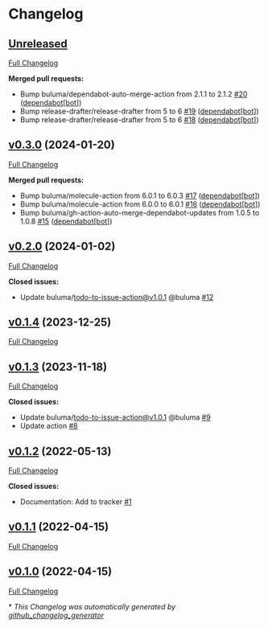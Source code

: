 # Changelog

## [Unreleased](https://github.com/buluma/ansible-role-mate/tree/HEAD)

[Full Changelog](https://github.com/buluma/ansible-role-mate/compare/v0.3.0...HEAD)

**Merged pull requests:**

- Bump buluma/dependabot-auto-merge-action from 2.1.1 to 2.1.2 [\#20](https://github.com/buluma/ansible-role-mate/pull/20) ([dependabot[bot]](https://github.com/apps/dependabot))
- Bump release-drafter/release-drafter from 5 to 6 [\#19](https://github.com/buluma/ansible-role-mate/pull/19) ([dependabot[bot]](https://github.com/apps/dependabot))
- Bump release-drafter/release-drafter from 5 to 6 [\#18](https://github.com/buluma/ansible-role-mate/pull/18) ([dependabot[bot]](https://github.com/apps/dependabot))

## [v0.3.0](https://github.com/buluma/ansible-role-mate/tree/v0.3.0) (2024-01-20)

[Full Changelog](https://github.com/buluma/ansible-role-mate/compare/v0.2.0...v0.3.0)

**Merged pull requests:**

- Bump buluma/molecule-action from 6.0.1 to 6.0.3 [\#17](https://github.com/buluma/ansible-role-mate/pull/17) ([dependabot[bot]](https://github.com/apps/dependabot))
- Bump buluma/molecule-action from 6.0.0 to 6.0.1 [\#16](https://github.com/buluma/ansible-role-mate/pull/16) ([dependabot[bot]](https://github.com/apps/dependabot))
- Bump buluma/gh-action-auto-merge-dependabot-updates from 1.0.5 to 1.0.8 [\#15](https://github.com/buluma/ansible-role-mate/pull/15) ([dependabot[bot]](https://github.com/apps/dependabot))

## [v0.2.0](https://github.com/buluma/ansible-role-mate/tree/v0.2.0) (2024-01-02)

[Full Changelog](https://github.com/buluma/ansible-role-mate/compare/v0.1.4...v0.2.0)

**Closed issues:**

- Update buluma/todo-to-issue-action@v1.0.1 @buluma [\#12](https://github.com/buluma/ansible-role-mate/issues/12)

## [v0.1.4](https://github.com/buluma/ansible-role-mate/tree/v0.1.4) (2023-12-25)

[Full Changelog](https://github.com/buluma/ansible-role-mate/compare/v0.1.3...v0.1.4)

## [v0.1.3](https://github.com/buluma/ansible-role-mate/tree/v0.1.3) (2023-11-18)

[Full Changelog](https://github.com/buluma/ansible-role-mate/compare/v0.1.2...v0.1.3)

**Closed issues:**

- Update buluma/todo-to-issue-action@v1.0.1 @buluma [\#9](https://github.com/buluma/ansible-role-mate/issues/9)
- Update action [\#8](https://github.com/buluma/ansible-role-mate/issues/8)

## [v0.1.2](https://github.com/buluma/ansible-role-mate/tree/v0.1.2) (2022-05-13)

[Full Changelog](https://github.com/buluma/ansible-role-mate/compare/v0.1.1...v0.1.2)

**Closed issues:**

- Documentation: Add to tracker [\#1](https://github.com/buluma/ansible-role-mate/issues/1)

## [v0.1.1](https://github.com/buluma/ansible-role-mate/tree/v0.1.1) (2022-04-15)

[Full Changelog](https://github.com/buluma/ansible-role-mate/compare/v0.1.0...v0.1.1)

## [v0.1.0](https://github.com/buluma/ansible-role-mate/tree/v0.1.0) (2022-04-15)

[Full Changelog](https://github.com/buluma/ansible-role-mate/compare/61a0e0c96181228a5ce675fe6efebdf548db4007...v0.1.0)



\* *This Changelog was automatically generated by [github_changelog_generator](https://github.com/github-changelog-generator/github-changelog-generator)*
